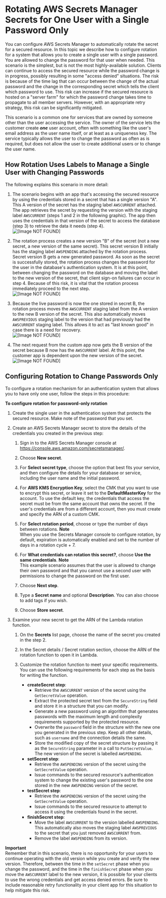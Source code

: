 # Rotating AWS Secrets Manager Secrets for One User with a Single Password Only<a name="rotating-secrets-one-user-one-password"></a>

You can configure AWS Secrets Manager to automatically rotate the secret for a secured resource\. In this topic we describe how to configure rotation for a system that allows you to create a single user with a single password\. You are allowed to change the password for that user when needed\. This scenario is the simplest, but is not the most highly\-available solution\. Clients can continue to access the secured resource while the password change is in progress, possibly resulting in some "access denied" situations\. The risk is because of the time lag that can occur between the change of the actual password and the change in the corresponding secret which tells the client which password to use\. This risk can increase if the secured resource is hosted on a "server farm" for which the password change takes time to propagate to all member servers\. However, with an appropriate retry strategy, this risk can be significantly mitigated\.

This scenario is a common one for services that are owned by someone other than the user accessing the service\. The owner of the service lets the customer create ***one*** user account, often with something like the user's email address as the user name itself, or at least as a uniqueness key\. The service typically allows the user to change the password as often as is required, but does not allow the user to create additional users or to change the user name\.

## How Rotation Uses Labels to Manage a Single User with Changing Passwords<a name="about-labels-rotating-one-user-one-password"></a>

The following explains this scenario in more detail:

1. The scenario begins with an app that's accessing the secured resource by using the credentials stored in a secret that has a single version "A"\. This A version of the secret has the staging label `AWSCURRENT` attached\. The app retrieves the secret by requesting the version with the staging label `AWSCURRENT` \(steps 1 and 2 in the following graphic\)\. The app then uses the credentials in that version of the secret to access the database \(step 3\) to retrieve the data it needs \(step 4\)\.  
![\[Image NOT FOUND\]](http://docs.aws.amazon.com/secretsmanager/latest/userguide/images/secret-rotate-1a.png)

1. The rotation process creates a new version "B" of the secret \(not a new secret, a new version of the same secret\)\. This secret version B initially has the staging label `AWSPENDING` attached by the rotation process\. Secret version B gets a new generated password\. As soon as the secret is successfully stored, the rotation process changes the password for the user in the database's authentication system\. It is at this point, between changing the password on the database and moving the label to the new version of the secret, that client sign\-on failures can occur in step 4\. Because of this risk, it is vital that the rotation process immediately proceed to the next step\.  
![\[Image NOT FOUND\]](http://docs.aws.amazon.com/secretsmanager/latest/userguide/images/secret-rotate-1b-failure.png)

1. Because the live password is now the one stored in secret B, the rotation process moves the `AWSCURRENT` staging label from the A version to the new B version of the secret\. This also automatically moves `AWSPREVIOUS` staging label to the version that had previously had the `AWSCURRENT` staging label\. This allows it to act as "last known good" in case there is a need for recovery\.  
![\[Image NOT FOUND\]](http://docs.aws.amazon.com/secretsmanager/latest/userguide/images/secret-rotate-1c.png)

1. The next request from the custom app now gets the B version of the secret because B now has the `AWSCURRENT` label\. At this point, the customer app is dependent upon the new version of the secret\.  
![\[Image NOT FOUND\]](http://docs.aws.amazon.com/secretsmanager/latest/userguide/images/secret-rotate-1d.png)

## Configuring Rotation to Change Passwords Only<a name="configure-rotating-one-user-one-password"></a>

To configure a rotation mechanism for an authentication system that allows you to have only one user, follow the steps in this procedure:

**To configure rotation for password\-only rotation**

1. Create the single user in the authentication system that protects the secured resource\. Make note of the password that you set\.

1. Create an AWS Secrets Manager secret to store the details of the credentials you created in the previous step:

   1. Sign in to the AWS Secrets Manager console at [https://console\.aws\.amazon\.com/secretsmanager/](https://console.aws.amazon.com/secretsmanager/)\.

   1. Choose **New secret**\.

   1. For **Select secret type**, choose the option that best fits your service, and then configure the details for your database or service, including the user name and the initial password\.

   1. For **AWS KMS Encryption Key**, select the CMK that you want to use to encrypt this secret, or leave it set to the **DefaultMasterKey** for the account\. To use the default key, the credentials that access the secret must be from the same account that owns the secret\. If the user's credentials are from a different account, then you must create and specify the ARN of a custom CMK\.

   1. For **Select rotation period**, choose or type the number of days between rotations\.
**Note**  
When you use the Secrets Manager console to configure rotation, by default, expiration is automatically enabled and set to the number of days in a rotation cycle \+ 7\. 

   1. For **What credentials can rotation this secret?**, choose **Use the same credentials**\.
**Note**  
This example scenario assumes that the user is allowed to change their own password and that you cannot use a second user with permissions to change the password on the first user\.

   1. Choose **Next step**\.

   1. Type a **Secret name** and optional **Description**\. You can also choose to add tags if you wish\.

   1. Choose **Store secret**\.

1. Examine your new secret to get the ARN of the Lambda rotation function\.

   1. On the **Secrets** list page, choose the name of the secret you created in the step 2\.

   1. In the Secret details / Secret rotation section, choose the ARN of the rotation function to open it in Lambda\.

   1. Customize the rotation function to meet your specific requirements\. You can use the following requirements for each step as the basis for writing the function\. 
      + **createSecret step**:
        + Retrieve the `AWSCURRENT` version of the secret using the `GetSecretValue` operation\.
        + Extract the protected secret text from the `SecureString` field and store it in a structure that you can modify\.
        + Generate a new password using an algorithm that generates passwords with the maximum length and complexity requirements supported by the protected resource\.
        + Overwrite the `password` field in the structure with the new one you generated in the previous step\. Keep all other details, such as `username` and the connection details the same\.
        + Store the modified copy of the secret structure by passing it as the `SecureString` parameter in a call to `PutSecretValue`\. The new version of the secret is labelled `AWSPENDING`\.
      + **setSecret step**:
        + Retrieve the `AWSPENDING` version of the secret using the `GetSecretValue` operation\.
        + Issue commands to the secured resource's authentication system to change the existing user's password to the one stored in the new `AWSPENDING` version of the secret\.
      + **testSecret step**:
        + Retrieve the `AWSPENDING` version of the secret using the `GetSecretValue` operation\.
        + Issue commands to the secured resource to attempt to access it using the credentials found in the secret\.
      + **finishSecret step**:
        + Move the label `AWSCURRENT` to the version labelled `AWSPENDING`\. This automatically also moves the staging label `AWSPREVIOUS` to the secret that you just removed `AWSCURRENT` from\.
        + Remove the label `AWSPENDING` from its version\.

**Important**  
Remember that in this scenario, there is no opportunity for your users to continue operating with the old version while you create and verify the new version\. Therefore, between the time in the `setSecret` phase when you change the password, and the time in the `finishSecret` phase when you move the `AWSCURRENT` label to the new version, it is possible for your clients to use the wrong credentials and get access denied errors\. Be sure to include reasonable retry functionality in your client app for this situation to help mitigate this risk\.